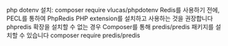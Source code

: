 php dotenv 설치: composer require vlucas/phpdotenv
Redis를 사용하기 전에, PECL를 통하여 PhpRedis PHP extension를 설치하고 사용하는 것을 권장합니다
phpredis 확장을 설치할 수 없는 경우 Composer를 통해 predis/predis 패키지를 설치할 수 있습니다
composer require predis/predis